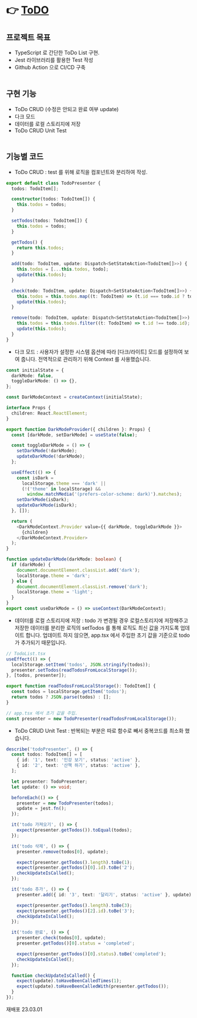 # 👉 [ToDO](http://todots.s3-website.ap-northeast-2.amazonaws.com/)

## 프로젝트 목표

- TypeScript 로 간단한 ToDo List 구현.
- Jest 라이브러리를 활용한 Test 작성
- Github Action 으로 CI/CD 구축
  <br /><br />

## 구현 기능

- ToDo CRUD (수정은 안되고 완료 여부 update)
- 다크 모드
- 데이터를 로컬 스토리지에 저장
- ToDo CRUD Unit Test
  <br /><br />

## 기능별 코드

- ToDo CRUD : test 를 위해 로직을 컴포넌트와 분리하여 작성.

```typescript
export default class TodoPresenter {
  todos: TodoItem[];

  constructor(todos: TodoItem[]) {
    this.todos = todos;
  }

  setTodos(todos: TodoItem[]) {
    this.todos = todos;
  }

  getTodos() {
    return this.todos;
  }

  add(todo: TodoItem, update: Dispatch<SetStateAction<TodoItem[]>>) {
    this.todos = [...this.todos, todo];
    update(this.todos);
  }

  check(todo: TodoItem, update: Dispatch<SetStateAction<TodoItem[]>>) {
    this.todos = this.todos.map((t: TodoItem) => (t.id === todo.id ? todo : t));
    update(this.todos);
  }

  remove(todo: TodoItem, update: Dispatch<SetStateAction<TodoItem[]>>) {
    this.todos = this.todos.filter((t: TodoItem) => t.id !== todo.id);
    update(this.todos);
  }
}
```

- 다크 모드 : 사용자가 설정한 시스템 옵션에 따라 [다크/라이트] 모드를 설정하여 보여 줍니다. 전역적으로 관리하기 위해 Context 를 사용했습니다.

```typescript
const initialState = {
  darkMode: false,
  toggleDarkMode: () => {},
};

const DarkModeContext = createContext(initialState);

interface Props {
  children: React.ReactElement;
}

export function DarkModeProvider({ children }: Props) {
  const [darkMode, setDarkMode] = useState(false);

  const toggleDarkMode = () => {
    setDarkMode(!darkMode);
    updateDarkMode(!darkMode);
  };

  useEffect(() => {
    const isDark =
      localStorage.theme === 'dark' ||
      (!('theme' in localStorage) &&
        window.matchMedia('(prefers-color-scheme: dark)').matches);
    setDarkMode(isDark);
    updateDarkMode(isDark);
  }, []);

  return (
    <DarkModeContext.Provider value={{ darkMode, toggleDarkMode }}>
      {children}
    </DarkModeContext.Provider>
  );
}

function updateDarkMode(darkMode: boolean) {
  if (darkMode) {
    document.documentElement.classList.add('dark');
    localStorage.theme = 'dark';
  } else {
    document.documentElement.classList.remove('dark');
    localStorage.theme = 'light';
  }
}
export const useDarkMode = () => useContext(DarkModeContext);
```

- 데이터를 로컬 스토리지에 저장 : todo 가 변경될 경우 로컬스토리지에 저장해주고 저장한 데이터를 분리한 로직의 setTodos 를 통해 로직도 최신 값을 가지도록 업데이트 합니다. 업데이트 하지 않으면, app.tsx 에서 주입한 초기 값을 기준으로 todo 가 추가되기 때문입니다.

```typescript
// TodoList.tsx
useEffect(() => {
  localStorage.setItem('todos', JSON.stringify(todos));
  presenter.setTodos(readTodosFromLocalStorage());
}, [todos, presenter]);

export function readTodosFromLocalStorage(): TodoItem[] {
  const todos = localStorage.getItem('todos');
  return todos ? JSON.parse(todos) : [];
}

// app.tsx 에서 초기 값을 주입.
const presenter = new TodoPresenter(readTodosFromLocalStorage());
```

- ToDo CRUD Unit Test : 반복되는 부분은 따로 함수로 빼서 중복코드를 최소화 했습니다.

```typescript
describe('todoPresenter', () => {
  const todos: TodoItem[] = [
    { id: '1', text: '인강 보기', status: 'active' },
    { id: '2', text: '산책 하기', status: 'active' },
  ];

  let presenter: TodoPresenter;
  let update: () => void;

  beforeEach(() => {
    presenter = new TodoPresenter(todos);
    update = jest.fn();
  });

  it('todo 가져오기', () => {
    expect(presenter.getTodos()).toEqual(todos);
  });

  it('todo 삭제', () => {
    presenter.remove(todos[0], update);

    expect(presenter.getTodos().length).toBe(1);
    expect(presenter.getTodos()[0].id).toBe('2');
    checkUpdateIsCalled();
  });

  it('todo 추가', () => {
    presenter.add({ id: '3', text: '달리기', status: 'active' }, update);

    expect(presenter.getTodos().length).toBe(3);
    expect(presenter.getTodos()[2].id).toBe('3');
    checkUpdateIsCalled();
  });

  it('todo 완료', () => {
    presenter.check(todos[0], update);
    presenter.getTodos()[0].status = 'completed';

    expect(presenter.getTodos()[0].status).toBe('completed');
    checkUpdateIsCalled();
  });

  function checkUpdateIsCalled() {
    expect(update).toHaveBeenCalledTimes(1);
    expect(update).toHaveBeenCalledWith(presenter.getTodos());
  }
});
```

재배포 23.03.01
